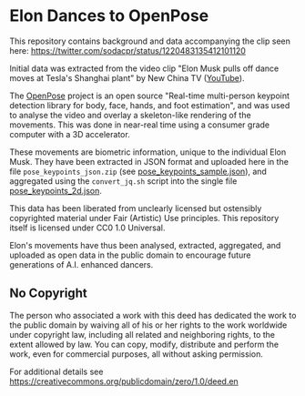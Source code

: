 Elon Dances to OpenPose
=======================

This repository contains background and data accompanying the clip seen here: https://twitter.com/sodacpr/status/1220483135412101120

Initial data was extracted from the video clip "Elon Musk pulls off dance moves at Tesla's Shanghai plant" by New China TV ([YouTube](https://www.youtube.com/watch?v=eQLk2YyRt4s)).

The [OpenPose](https://github.com/CMU-Perceptual-Computing-Lab/openpose) project is an open source "Real-time multi-person keypoint detection library for body, face, hands, and foot estimation", and was used to analyse the video and overlay a skeleton-like rendering of the movements. This was done in near-real time using a consumer grade computer with a 3D accelerator.

These movements are biometric information, unique to the individual Elon Musk. They have been extracted in JSON format and uploaded here in the file `pose_keypoints_json.zip` (see [pose_keypoints_sample.json](pose_keypoints_sample.json)), and aggregated using the `convert_jq.sh` script into the single file [pose_keypoints_2d.json](pose_keypoints_2d.json).

This data has been liberated from unclearly licensed but ostensibly copyrighted material under Fair (Artistic) Use principles. This repository itself is licensed under CC0 1.0 Universal.

Elon's movements have thus been analysed, extracted, aggregated, and uploaded as open data in the public domain to encourage future generations of A.I. enhanced dancers.

## No Copyright

The person who associated a work with this deed has dedicated the work to the public domain by waiving all of his or her rights to the work worldwide under copyright law, including all related and neighboring rights, to the extent allowed by law. You can copy, modify, distribute and perform the work, even for commercial purposes, all without asking permission.

For additional details see https://creativecommons.org/publicdomain/zero/1.0/deed.en
